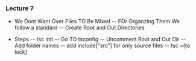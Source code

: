 ### Lecture 7

- We Dont Want Over FIles TO Be Mixed
  -- FOr Organzing Them We follow a standard
    -- Create Root and Out Directories

- Steps
-- tsc init
-- Go TO tsconfig
-- Uncomment Root and Out Dir
-- Add folder names
-- add include["src"] for only source files 
-- tsc =[to lock]